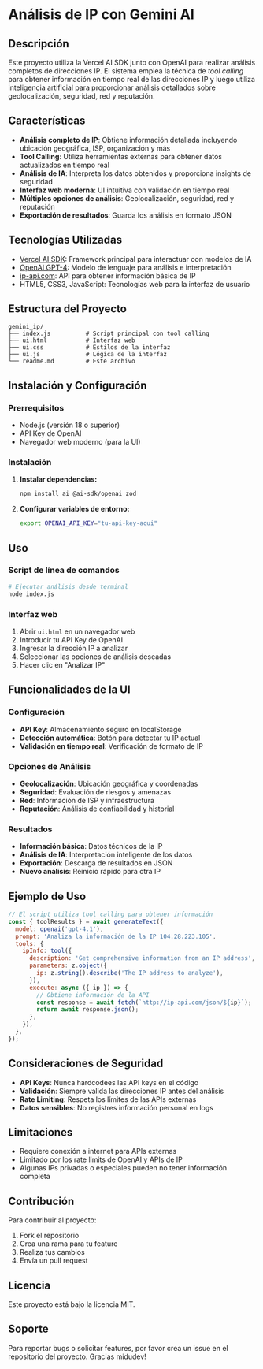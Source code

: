 # Análisis de IP con Gemini AI

## Descripción

Este proyecto utiliza la Vercel AI SDK junto con OpenAI para realizar análisis completos de direcciones IP. El sistema emplea la técnica de *tool calling* para obtener información en tiempo real de las direcciones IP y luego utiliza inteligencia artificial para proporcionar análisis detallados sobre geolocalización, seguridad, red y reputación.

## Características

- **Análisis completo de IP**: Obtiene información detallada incluyendo ubicación geográfica, ISP, organización y más
- **Tool Calling**: Utiliza herramientas externas para obtener datos actualizados en tiempo real
- **Análisis de IA**: Interpreta los datos obtenidos y proporciona insights de seguridad
- **Interfaz web moderna**: UI intuitiva con validación en tiempo real
- **Múltiples opciones de análisis**: Geolocalización, seguridad, red y reputación
- **Exportación de resultados**: Guarda los análisis en formato JSON

## Tecnologías Utilizadas

- [Vercel AI SDK](https://sdk.vercel.ai/): Framework principal para interactuar con modelos de IA
- [OpenAI GPT-4](https://openai.com/): Modelo de lenguaje para análisis e interpretación
- [ip-api.com](http://ip-api.com/): API para obtener información básica de IP
- HTML5, CSS3, JavaScript: Tecnologías web para la interfaz de usuario

## Estructura del Proyecto

```
gemini_ip/
├── index.js          # Script principal con tool calling
├── ui.html           # Interfaz web
├── ui.css            # Estilos de la interfaz
├── ui.js             # Lógica de la interfaz
└── readme.md         # Este archivo
```

## Instalación y Configuración

### Prerrequisitos

- Node.js (versión 18 o superior)
- API Key de OpenAI
- Navegador web moderno (para la UI)

### Instalación

1. **Instalar dependencias:**
   ```bash
   npm install ai @ai-sdk/openai zod
   ```

2. **Configurar variables de entorno:**
   ```bash
   export OPENAI_API_KEY="tu-api-key-aqui"
   ```

## Uso

### Script de línea de comandos

```bash
# Ejecutar análisis desde terminal
node index.js
```

### Interfaz web

1. Abrir `ui.html` en un navegador web
2. Introducir tu API Key de OpenAI
3. Ingresar la dirección IP a analizar
4. Seleccionar las opciones de análisis deseadas
5. Hacer clic en "Analizar IP"

## Funcionalidades de la UI

### Configuración
- **API Key**: Almacenamiento seguro en localStorage
- **Detección automática**: Botón para detectar tu IP actual
- **Validación en tiempo real**: Verificación de formato de IP

### Opciones de Análisis
- **Geolocalización**: Ubicación geográfica y coordenadas
- **Seguridad**: Evaluación de riesgos y amenazas
- **Red**: Información de ISP y infraestructura
- **Reputación**: Análisis de confiabilidad y historial

### Resultados
- **Información básica**: Datos técnicos de la IP
- **Análisis de IA**: Interpretación inteligente de los datos
- **Exportación**: Descarga de resultados en JSON
- **Nuevo análisis**: Reinicio rápido para otra IP

## Ejemplo de Uso

```javascript
// El script utiliza tool calling para obtener información
const { toolResults } = await generateText({
  model: openai('gpt-4.1'),
  prompt: 'Analiza la información de la IP 104.28.223.105',
  tools: {
    ipInfo: tool({
      description: 'Get comprehensive information from an IP address',
      parameters: z.object({
        ip: z.string().describe('The IP address to analyze'),
      }),
      execute: async ({ ip }) => {
        // Obtiene información de la API
        const response = await fetch(`http://ip-api.com/json/${ip}`);
        return await response.json();
      },
    }),
  },
});
```

## Consideraciones de Seguridad

- **API Keys**: Nunca hardcodees las API keys en el código
- **Validación**: Siempre valida las direcciones IP antes del análisis
- **Rate Limiting**: Respeta los límites de las APIs externas
- **Datos sensibles**: No registres información personal en logs

## Limitaciones

- Requiere conexión a internet para APIs externas
- Limitado por los rate limits de OpenAI y APIs de IP
- Algunas IPs privadas o especiales pueden no tener información completa

## Contribución

Para contribuir al proyecto:

1. Fork el repositorio
2. Crea una rama para tu feature
3. Realiza tus cambios
4. Envía un pull request

## Licencia

Este proyecto está bajo la licencia MIT.

## Soporte

Para reportar bugs o solicitar features, por favor crea un issue en el repositorio del proyecto. Gracias midudev!